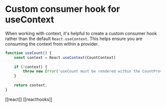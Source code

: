# Custom consumer hook for useContext

When working with context, it's helpful to create a custom consumer hook rather than the default `React.useContext`. This helps ensure you are consuming the context from within a provider.

```jsx
function useCount() {
    const context = React.useContext(CountContext)
    
    if (!context) {
        throw new Error('useCount must be rendered within the CountProvider')
    }
    
    return context;
}
```

[[react]]
[[reacthooks]]
